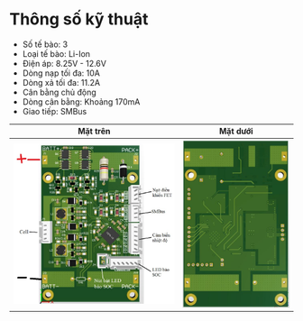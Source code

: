 # Thông số kỹ thuật
- Số tế bào: 3
- Loại tế bào: Li-Ion
- Điện áp: 8.25V - 12.6V
- Dòng nạp tối đa: 10A
- Dòng xả tối đa: 11.2A
- Cân bằng chủ động
- Dòng cân bằng: Khoảng 170mA
- Giao tiếp: SMBus

Mặt trên|Mặt dưới
:-:|:-:
![Alt-Text](https://github.com/GiangV1nh/bq78pl116-BMS/blob/main/h%C3%ACnh/top%20view.JPG)|![Alt-Text](https://github.com/GiangV1nh/bq78pl116-BMS/blob/main/h%C3%ACnh/bottom%20view.JPG)
